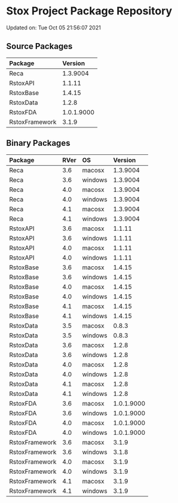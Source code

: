 # Stox Project Package Repository


Updated on: Tue Oct 05 21:56:07 2021
## Source Packages

|Package        |Version    |
|:--------------|:----------|
|Reca           |1.3.9004   |
|RstoxAPI       |1.1.11     |
|RstoxBase      |1.4.15     |
|RstoxData      |1.2.8      |
|RstoxFDA       |1.0.1.9000 |
|RstoxFramework |3.1.9      |

## Binary Packages

|Package        |RVer |OS      |Version    |
|:--------------|:----|:-------|:----------|
|Reca           |3.6  |macosx  |1.3.9004   |
|Reca           |3.6  |windows |1.3.9004   |
|Reca           |4.0  |macosx  |1.3.9004   |
|Reca           |4.0  |windows |1.3.9004   |
|Reca           |4.1  |macosx  |1.3.9004   |
|Reca           |4.1  |windows |1.3.9004   |
|RstoxAPI       |3.6  |macosx  |1.1.11     |
|RstoxAPI       |3.6  |windows |1.1.11     |
|RstoxAPI       |4.0  |macosx  |1.1.11     |
|RstoxAPI       |4.0  |windows |1.1.11     |
|RstoxBase      |3.6  |macosx  |1.4.15     |
|RstoxBase      |3.6  |windows |1.4.15     |
|RstoxBase      |4.0  |macosx  |1.4.15     |
|RstoxBase      |4.0  |windows |1.4.15     |
|RstoxBase      |4.1  |macosx  |1.4.15     |
|RstoxBase      |4.1  |windows |1.4.15     |
|RstoxData      |3.5  |macosx  |0.8.3      |
|RstoxData      |3.5  |windows |0.8.3      |
|RstoxData      |3.6  |macosx  |1.2.8      |
|RstoxData      |3.6  |windows |1.2.8      |
|RstoxData      |4.0  |macosx  |1.2.8      |
|RstoxData      |4.0  |windows |1.2.8      |
|RstoxData      |4.1  |macosx  |1.2.8      |
|RstoxData      |4.1  |windows |1.2.8      |
|RstoxFDA       |3.6  |macosx  |1.0.1.9000 |
|RstoxFDA       |3.6  |windows |1.0.1.9000 |
|RstoxFDA       |4.0  |macosx  |1.0.1.9000 |
|RstoxFDA       |4.0  |windows |1.0.1.9000 |
|RstoxFramework |3.6  |macosx  |3.1.9      |
|RstoxFramework |3.6  |windows |3.1.8      |
|RstoxFramework |4.0  |macosx  |3.1.9      |
|RstoxFramework |4.0  |windows |3.1.9      |
|RstoxFramework |4.1  |macosx  |3.1.9      |
|RstoxFramework |4.1  |windows |3.1.9      |
